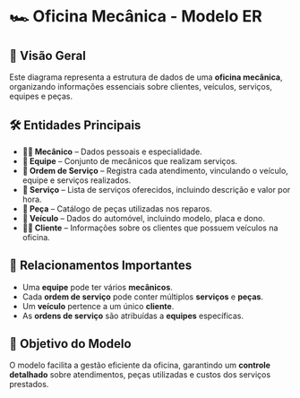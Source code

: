 
# 🏎️ Oficina Mecânica - Modelo ER

## 📌 Visão Geral  
Este diagrama representa a estrutura de dados de uma **oficina mecânica**, organizando informações essenciais sobre clientes, veículos, serviços, equipes e peças.  

## 🛠️ Entidades Principais  
- **👨‍🔧 Mecânico** – Dados pessoais e especialidade.  
- **👥 Equipe** – Conjunto de mecânicos que realizam serviços.  
- **📝 Ordem de Serviço** – Registra cada atendimento, vinculando o veículo, equipe e serviços realizados.  
- **🔧 Serviço** – Lista de serviços oferecidos, incluindo descrição e valor por hora.  
- **🛒 Peça** – Catálogo de peças utilizadas nos reparos.  
- **🚗 Veículo** – Dados do automóvel, incluindo modelo, placa e dono.  
- **🧑‍💼 Cliente** – Informações sobre os clientes que possuem veículos na oficina.  

## 🔄 Relacionamentos Importantes  
- Uma **equipe** pode ter vários **mecânicos**.  
- Cada **ordem de serviço** pode conter múltiplos **serviços** e **peças**.  
- Um **veículo** pertence a um único **cliente**.  
- As **ordens de serviço** são atribuídas a **equipes** específicas.  

## 🎯 Objetivo do Modelo  
O modelo facilita a gestão eficiente da oficina, garantindo um **controle detalhado** sobre atendimentos, peças utilizadas e custos dos serviços prestados.
